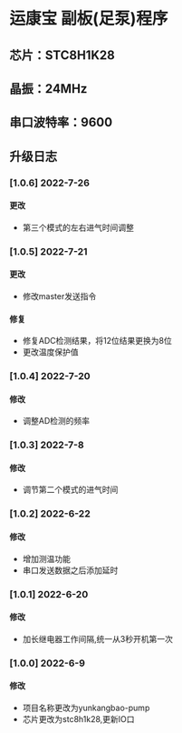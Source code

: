 # 运康宝 副板(足泵)程序
## 芯片：STC8H1K28
## 晶振：24MHz
## 串口波特率：9600


## 升级日志
### [1.0.6] 2022-7-26  
#### 更改  
- 第三个模式的左右进气时间调整  

### [1.0.5] 2022-7-21  
#### 更改  
- 修改master发送指令  
#### 修复  
- 修复ADC检测结果，将12位结果更换为8位
- 更改温度保护值

### [1.0.4] 2022-7-20  
#### 修改  
- 调整AD检测的频率  

### [1.0.3] 2022-7-8  
#### 修改  
- 调节第二个模式的进气时间  

### [1.0.2] 2022-6-22  
#### 修改  
- 增加测温功能      
- 串口发送数据之后添加延时

### [1.0.1] 2022-6-20  
#### 修改  
- 加长继电器工作间隔,统一从3秒开机第一次  

### [1.0.0] 2022-6-9  
#### 修改  
- 项目名称更改为yunkangbao-pump  
- 芯片更改为stc8h1k28,更新IO口  